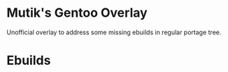# Mutik's Gentoo Overlay
Unofficial overlay to address some missing ebuilds in regular portage tree.

# Ebuilds

